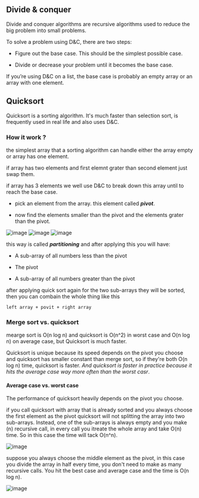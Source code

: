 ## Divide & conquer
Divide and conquer algorithms are recursive algorithms used to reduce the big problem into small problems.

To solve a problem using D&C, there are two steps:
- Figure out the base case. This should be the simplest possible case.

- Divide or decrease your problem until it becomes the base case.

If you’re using D&C on a list, the base case is probably an empty array or an array with one element.


## Quicksort
Quicksort is a sorting algorithm. It's much faster than selection sort, is frequently used in real life and also uses D&C.

### How it work ?

the simplest array that a sorting algorithm can handle either the array empty or array has one element.

if array has two elements and first elemnt grater than second element just swap them.

if array has 3 elements we well use D&C to break down this array until to reach the base case.

- pick an element from the array. this element called ***pivot***.

- now find the elements smaller than the pivot and the elements grater than the pivot.

![image](https://user-images.githubusercontent.com/105928025/214764751-e537535c-4782-4449-887f-e582b0436e28.png)  ![image](https://user-images.githubusercontent.com/105928025/214764783-7a4e0c00-9570-4798-8a40-6659e5358737.png)  ![image](https://user-images.githubusercontent.com/105928025/214764820-a793bde5-12cc-4329-94c1-2e8ffcc01103.png)

this way is called ***partitioning*** and after applying  this you will have:
- A sub-array of all numbers less than the pivot 

- The pivot

- A sub-array of all numbers greater than the pivot

after applying quick sort again for the two sub-arrays they will be sorted, then you can combain the whole thing like this 

    left array + povit + right array


### Merge sort vs. quicksort

mearge sort is O(n log n) and quicksort is O(n^2) in worst case and O(n log n) on average case, but Quicksort is much faster.

Quicksort is unique because its speed depends on the pivot you choose and quicksort has smaller constant than merge sort, so if they're both O(n log n) time, quicksort is faster. *And quicksort is faster in practice because it hits the average case way more often than the worst casr*.


#### Average case vs. worst case

The performance of quicksort heavily depends on the pivot you choose. 

if you call quicksort with array that is already sorted and you always choose the first element as the pivot quicksort will not splitting the array into two sub-arrays. Instead, one of the sub-arrays is always empty and you make (n) recursive call, in every call you itreate the whole array and take O(n) time. So in this case the time will tack O(n^n).

![image](https://user-images.githubusercontent.com/105928025/215014096-eb3e0c11-e753-4495-b584-d195b9e2b265.png)


suppose you always choose the middle element as the pivot, in this case you divide the array in half every time, you don't need to make as many recursive calls. You hit the best case and average case and the time is O(n log n).

![image](https://user-images.githubusercontent.com/105928025/215014596-9cf5bb15-0f25-455a-9ed3-020ee7733654.png)



